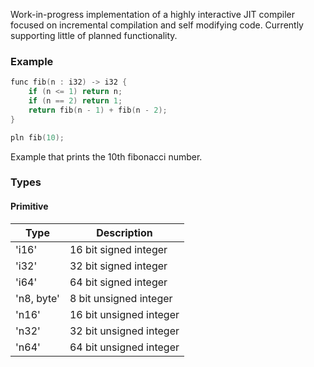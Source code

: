 Work-in-progress implementation of a highly interactive JIT compiler focused on incremental compilation and self modifying code. Currently supporting little of planned functionality.

### Example
```c
func fib(n : i32) -> i32 {
    if (n <= 1) return n;
    if (n == 2) return 1;
    return fib(n - 1) + fib(n - 2);
}

pln fib(10);
```
Example that prints the 10th fibonacci number.

### Types

#### Primitive
| Type          | Description               |
| ------------- |---------------------------|
| 'i16'         | 16 bit signed integer     |
| 'i32'         | 32 bit signed integer     |
| 'i64'         | 64 bit signed integer     |
| 'n8, byte'    | 8 bit unsigned integer    |
| 'n16'         | 16 bit unsigned integer   |
| 'n32'         | 32 bit unsigned integer   |
| 'n64'         | 64 bit unsigned integer   |
